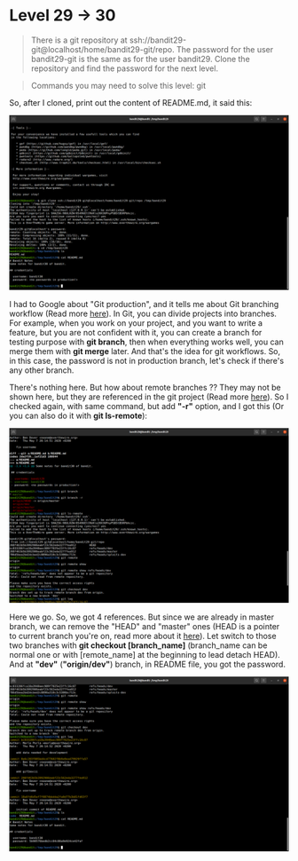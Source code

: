 # Level 29 -> 30
> There is a git repository at ssh://bandit29-git@localhost/home/bandit29-git/repo. The password for the user bandit29-git is the same as for the user bandit29. Clone the repository and find the password for the next level.

> Commands you may need to solve this level: git

So, after I cloned, print out the content of README.md, it said this:

![Sol](https://github.com/HenryNg101/ctf-write-ups/blob/main/Over_the_wire/Bandit/Level%2029%20-%3E%2030/Images/0.png)

I had to Google about "Git production", and it tells me about Git branching workflow (Read more [here](https://medium.com/@patrickporto/4-branching-workflows-for-git-30d0aaee7bf)).
In Git, you can divide projects into branches. For example, when you work on your project, and you want to write a feature, but you are not confident with it, you
 can create a branch for testing purpose with **git branch**, then when everything works well, you can merge them with **git merge** later. And that's the idea for
 git workflows. So, in this case, the password is not in production branch, let's check if there's any other branch.

There's nothing here. But how about remote branches ?? They may not be shown here, but they are referenced in the git project (Read more [here](https://git-scm.com/book/en/v2/Git-Branching-Remote-Branches)). 
So I checked again, with same command, but add **"-r"** option, and I got this (Or you can also do it with **git ls-remote**):

![Sol](https://github.com/HenryNg101/ctf-write-ups/blob/main/Over_the_wire/Bandit/Level%2029%20-%3E%2030/Images/1.png)

Here we go. So, we got 4 references. But since we are already in master branch, we can remove the "HEAD" and "master" ones (HEAD is a pointer to current branch you're on, 
read more about it [here](https://git-scm.com/book/en/v2/Git-Internals-Git-References)). Let switch to those two branches with **git checkout [branch_name]** (branch_name 
can be normal one or with [remote_name] at the beginning to lead detach HEAD). And at **"dev"** (**"origin/dev"**) branch, in README file, you got the password.

![Sol](https://github.com/HenryNg101/ctf-write-ups/blob/main/Over_the_wire/Bandit/Level%2029%20-%3E%2030/Images/2.png)

